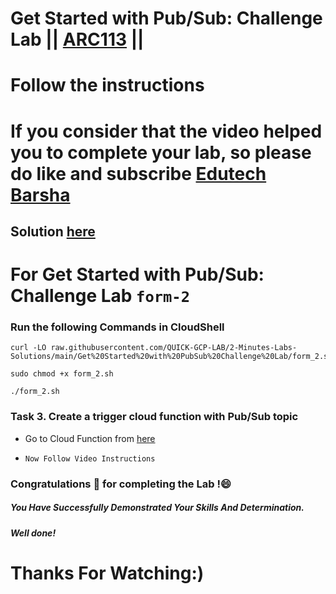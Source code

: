 # Get Started with Pub/Sub: Challenge Lab || [ARC113](https://www.cloudskillsboost.google/focuses/63246?parent=catalog) ||
# Follow the instructions

# If you consider that the video helped you to complete your lab, so please do like and subscribe [Edutech Barsha](https://www.youtube.com/@edutechbarsha)
## Solution [here](https://youtu.be/@edutechbarsha)

# For Get Started with Pub/Sub: Challenge Lab `form-2`

### Run the following Commands in CloudShell

```
curl -LO raw.githubusercontent.com/QUICK-GCP-LAB/2-Minutes-Labs-Solutions/main/Get%20Started%20with%20PubSub%20Challenge%20Lab/form_2.sh

sudo chmod +x form_2.sh

./form_2.sh
```

### Task 3. Create a trigger cloud function with Pub/Sub topic

* Go to Cloud Function from [here](https://console.cloud.google.com/functions/add)

* `Now Follow Video Instructions`

### Congratulations 🎉 for completing the Lab !😄

##### *You Have Successfully Demonstrated Your Skills And Determination.*

#### *Well done!*

# Thanks For Watching:)

